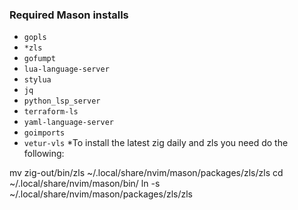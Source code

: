 ### Required Mason installs

- `gopls`
- `*zls`
- `gofumpt`
- `lua-language-server`
- `stylua`
- `jq`
- `python_lsp_server`
- `terraform-ls`
- `yaml-language-server`
- `goimports`
- `vetur-vls`
*To install the latest zig daily and zls you need do the following:

mv zig-out/bin/zls ~/.local/share/nvim/mason/packages/zls/zls
cd ~/.local/share/nvim/mason/bin/
ln -s ~/.local/share/nvim/mason/packages/zls/zls

